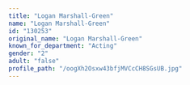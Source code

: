 ```yaml
---
title: "Logan Marshall-Green"
name: "Logan Marshall-Green"
id: "130253"
original_name: "Logan Marshall-Green"
known_for_department: "Acting"
gender: "2"
adult: "false"
profile_path: "/oogXh2Osxw43bfjMVCcCH8SGsUB.jpg"
---
```


